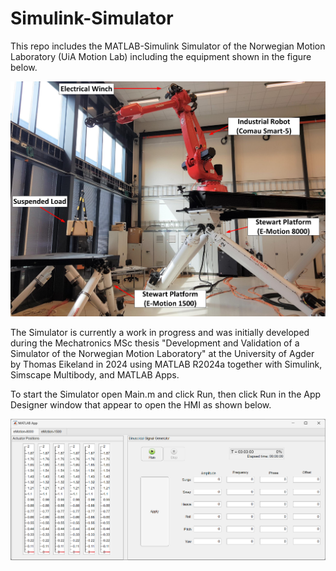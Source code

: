 # Simulink-Simulator

This repo includes the MATLAB-Simulink Simulator of the Norwegian Motion Laboratory (UiA Motion Lab) including the equipment shown in the figure below.

![UiA Motion Lab](./Figs/MotionLabEquipment.png)

The Simulator is currently a work in progress and was initially developed during the Mechatronics MSc thesis "Development and Validation of a Simulator of the Norwegian Motion Laboratory" at the University of Agder by Thomas Eikeland in 2024 using MATLAB R2024a together with Simulink, Simscape Multibody, and MATLAB Apps.

To start the Simulator open Main.m and click Run, then click Run in the App Designer window that appear to open the HMI as shown below.

![UiA Motion Lab](./Figs/HMI.png)

